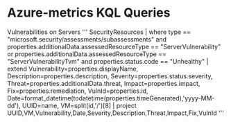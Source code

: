 # Azure-metrics KQL Queries

Vulnerabilities on Servers
'''
SecurityResources
| where type == "microsoft.security/assessments/subassessments" and properties.additionalData.assessedResourceType == "ServerVulnerability" or properties.additionalData.assessedResourceType == "ServerVulnerabilityTvm"  and properties.status.code == "Unhealthy"
| extend Vulnerability=properties.displayName,
    Description=properties.description,
    Severity=properties.status.severity,
    Threat=properties.additionalData.threat,
    Impact=properties.impact,
    Fix=properties.remediation,
    VulnId=properties.id,
    Date=format_datetime(todatetime(properties.timeGenerated),'yyyy-MM-dd'),
    UUID=name,
    VM=split(id,'/')[8]
| project UUID,VM,Vulnerability,Date,Severity,Description,Threat,Impact,Fix,VulnId
'''
